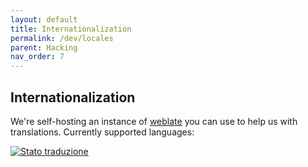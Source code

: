 ```yaml
---
layout: default
title: Internationalization
permalink: /dev/locales
parent: Hacking
nav_order: 7
---
```


## Internationalization 

We're self-hosting an instance of [weblate](https://weblate.gancio.org) you can use to help us with translations.
Currently supported languages:  



<a href="http://weblate.gancio.org/engage/gancio/?utm_source=widget">
<img src="http://weblate.gancio.org/widgets/gancio/-/multi-auto.svg" alt="Stato traduzione" />
</a>